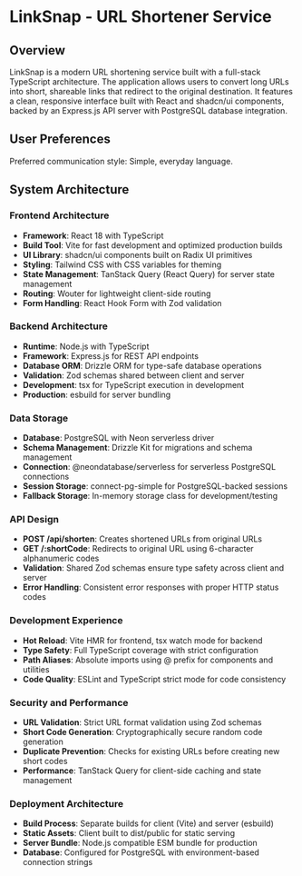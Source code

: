 # LinkSnap - URL Shortener Service

## Overview

LinkSnap is a modern URL shortening service built with a full-stack TypeScript architecture. The application allows users to convert long URLs into short, shareable links that redirect to the original destination. It features a clean, responsive interface built with React and shadcn/ui components, backed by an Express.js API server with PostgreSQL database integration.

## User Preferences

Preferred communication style: Simple, everyday language.

## System Architecture

### Frontend Architecture
- **Framework**: React 18 with TypeScript
- **Build Tool**: Vite for fast development and optimized production builds
- **UI Library**: shadcn/ui components built on Radix UI primitives
- **Styling**: Tailwind CSS with CSS variables for theming
- **State Management**: TanStack Query (React Query) for server state management
- **Routing**: Wouter for lightweight client-side routing
- **Form Handling**: React Hook Form with Zod validation

### Backend Architecture  
- **Runtime**: Node.js with TypeScript
- **Framework**: Express.js for REST API endpoints
- **Database ORM**: Drizzle ORM for type-safe database operations
- **Validation**: Zod schemas shared between client and server
- **Development**: tsx for TypeScript execution in development
- **Production**: esbuild for server bundling

### Data Storage
- **Database**: PostgreSQL with Neon serverless driver
- **Schema Management**: Drizzle Kit for migrations and schema management
- **Connection**: @neondatabase/serverless for serverless PostgreSQL connections
- **Session Storage**: connect-pg-simple for PostgreSQL-backed sessions
- **Fallback Storage**: In-memory storage class for development/testing

### API Design
- **POST /api/shorten**: Creates shortened URLs from original URLs
- **GET /:shortCode**: Redirects to original URL using 6-character alphanumeric codes
- **Validation**: Shared Zod schemas ensure type safety across client and server
- **Error Handling**: Consistent error responses with proper HTTP status codes

### Development Experience
- **Hot Reload**: Vite HMR for frontend, tsx watch mode for backend
- **Type Safety**: Full TypeScript coverage with strict configuration
- **Path Aliases**: Absolute imports using @ prefix for components and utilities
- **Code Quality**: ESLint and TypeScript strict mode for code consistency

### Security and Performance
- **URL Validation**: Strict URL format validation using Zod schemas
- **Short Code Generation**: Cryptographically secure random code generation
- **Duplicate Prevention**: Checks for existing URLs before creating new short codes
- **Performance**: TanStack Query for client-side caching and state management

### Deployment Architecture
- **Build Process**: Separate builds for client (Vite) and server (esbuild)
- **Static Assets**: Client built to dist/public for static serving
- **Server Bundle**: Node.js compatible ESM bundle for production
- **Database**: Configured for PostgreSQL with environment-based connection strings